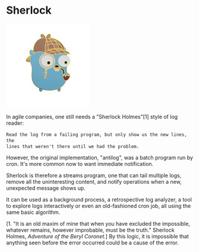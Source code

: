 # Sherlock
![Sherlock Gopher](./scripts/sherlock.jpeg)

In agile companies, one still needs a
"Sherlock Holmes"[1] style of log reader:  
```
Read the log from a failing program, but only show us the new lines, the 
lines that weren't there until we had the problem. 
```

However, the original implementation, 
"antilog", was a batch program run by cron. 
It's more common now to want immediate 
notification. 

Sherlock is therefore a streams program, one that 
can tail multiple logs, remove all the uninteresting 
content, and notify operations
when a new, unexpected message shows up.

It can be used as a background process, a
retrospective log analyzer, a tool to explore logs
interactively or even an old-fashioned cron job,
all using the same basic algorithm. 

[1. "It is an old maxim of mine that when you have 
excluded the impossible, whatever remains, 
however improbable, must be the truth." 
Sherlock Holmes, _Adventure of the Beryl Coronet._] 
By this logic, it is impossible that anything seen 
before the error occurred could be a cause of the error.

